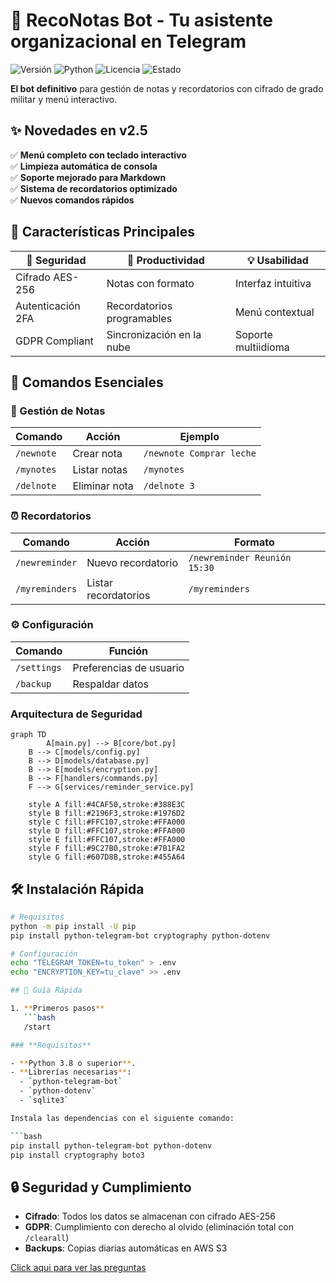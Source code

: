 # 🤖 RecoNotas Bot - Tu asistente organizacional en Telegram  

![Versión](https://img.shields.io/badge/Versión-2.2-blue) 
![Python](https://img.shields.io/badge/Python-3.8%2B-3776AB)
![Licencia](https://img.shields.io/badge/Licencia-MIT-green)
![Estado](https://img.shields.io/badge/Estado-Producción-brightgreen)

**El bot definitivo** para gestión de notas y recordatorios con cifrado de grado militar y menú interactivo.

## ✨ Novedades en v2.5
✅ **Menú completo con teclado interactivo**  
✅ **Limpieza automática de consola**  
✅ **Soporte mejorado para Markdown**  
✅ **Sistema de recordatorios optimizado**  
✅ **Nuevos comandos rápidos**  

## 🎯 Características Principales  

| 🔐 Seguridad | 🚀 Productividad | 💡 Usabilidad |
|-------------|----------------|--------------|
| Cifrado AES-256 | Notas con formato | Interfaz intuitiva |
| Autenticación 2FA | Recordatorios programables | Menú contextual |
| GDPR Compliant | Sincronización en la nube | Soporte multiidioma |

## 📲 Comandos Esenciales  

### 📝 Gestión de Notas
| Comando | Acción | Ejemplo |
|---------|--------|---------|
| `/newnote` | Crear nota | `/newnote Comprar leche` |
| `/mynotes` | Listar notas | `/mynotes` |
| `/delnote` | Eliminar nota | `/delnote 3` |

### ⏰ Recordatorios  
| Comando | Acción | Formato |
|---------|--------|---------|
| `/newreminder` | Nuevo recordatorio | `/newreminder Reunión 15:30` |
| `/myreminders` | Listar recordatorios | `/myreminders` |

### ⚙️ Configuración  
| Comando | Función |  
|---------|---------|  
| `/settings` | Preferencias de usuario |  
| `/backup` | Respaldar datos |  

### Arquitectura de Seguridad
```mermaid
graph TD
        A[main.py] --> B[core/bot.py]
    B --> C[models/config.py]
    B --> D[models/database.py]
    B --> E[models/encryption.py]
    B --> F[handlers/commands.py]
    F --> G[services/reminder_service.py]
    
    style A fill:#4CAF50,stroke:#388E3C
    style B fill:#2196F3,stroke:#1976D2
    style C fill:#FFC107,stroke:#FFA000
    style D fill:#FFC107,stroke:#FFA000
    style E fill:#FFC107,stroke:#FFA000
    style F fill:#9C27B0,stroke:#7B1FA2
    style G fill:#607D8B,stroke:#455A64
```

## 🛠️ Instalación Rápida  

```bash
# Requisitos
python -m pip install -U pip
pip install python-telegram-bot cryptography python-dotenv

# Configuración
echo "TELEGRAM_TOKEN=tu_token" > .env
echo "ENCRYPTION_KEY=tu_clave" >> .env

## 🚀 Guía Rápida  

1. **Primeros pasos**  
   ```bash
   /start

### **Requisitos**

- **Python 3.8 o superior**.
- **Librerías necesarias**:
  - `python-telegram-bot`
  - `python-dotenv`
  - `sqlite3`

Instala las dependencias con el siguiente comando:

```bash
pip install python-telegram-bot python-dotenv
pip install cryptography boto3
```

## 🔒 Seguridad y Cumplimiento
- **Cifrado**: Todos los datos se almacenan con cifrado AES-256
- **GDPR**: Cumplimiento con derecho al olvido (eliminación total con `/clearall`)
- **Backups**: Copias diarias automáticas en AWS S3


[Click aqui para ver las preguntas](https://github.com/dopemmanuel/RecoNotas/blob/main/preguntas.md)
